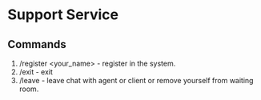 # Support Service


## Commands 
1. /register <your_name> - register in the system.
2. /exit - exit
3. /leave - leave chat with agent or client or remove yourself from waiting room.
